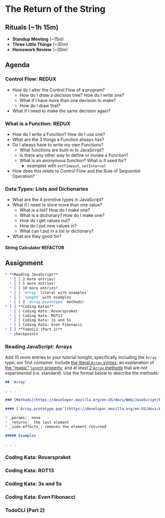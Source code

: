 # The Return of the String

## Rituals (~1h 15m)

* **Standup Meeting** (~15m)
* **Three Little Things** (~30m)
* **Homework Review** (~30m)

## Agenda

### Control Flow: REDUX

* How do I alter the Control Flow of a program?
  * How do I _draw_ a decision tree? How do I _write_ one?
  * What if I have more than one decision to make?
  * How do I draw that?
* What if I need to make the same decision again?

### What is a Function: REDUX

* How do I write a Function? How do I use one?
* What are the 3 things a Function always has?
* Do I always have to write my own Functions?
  * What functions are built-in to JavaScript?
  * Is there any other way to define or invoke a Function?
  * What is an anonymous function? What is it used for?
    * examples with `setTimeout`, `setInterval`
* How does this relate to Control Flow and the Rule of Sequential Operation?

### Data Types: Lists and Dictionaries

* What are the 4 primitive types in JavaScript?
* What if I need to store more than one value?
  * What is a list? How do I make one?
  * What is a dictionary? How do I make one?
  * How do I get values out?
  * How do I put new values in?
  * What can I put in a list or dictionary?
* What are they good for?

#### String Calculator REFACTOR

## Assignment

```markdown
* **Reading JavaScript**
  * [ ] 2 more entries!
  * [ ] 5 more entries!
  * [ ] 10 more entries!
  * [ ] `Array` literal with examples
  * [ ] `length` with examples
  * [ ] 2 `Array.prototype` methods!
* [ ] **Coding Katas**
  * [ ] Coding Kata: Rovarspraket
  * [ ] Coding Kata: ROT13
  * [ ] Coding Kata: 3s and 5s
  * [ ] Coding Kata: Even Fibonacci
* [ ] **TodoCLI (Part 2)**
  * checkpoints
```

### Reading JavaScript: Arrays

Add 10 more entries to your tutorial tonight, specifically including the `Array` type, our first container. Include [the literal `Array` syntax](https://developer.mozilla.org/en-US/docs/Web/JavaScript/Reference/Global_Objects/Array), an explanation of [the "magic" `length` property](https://developer.mozilla.org/en-US/docs/Web/JavaScript/Reference/Global_Objects/Array/length), and at least [2 `Array` methods](https://developer.mozilla.org/en-US/docs/Web/JavaScript/Reference/Global_Objects/Array#Methods_2) that are _not experimental_ (i.e. standard). Use the format below to describe the methods:

```markdown
## `Array`

. . .

### [Methods](https://developer.mozilla.org/en-US/docs/Web/JavaScript/Reference/Global_Objects/Array#Methods_2)

#### [`Array.prototype.pop`](https://developer.mozilla.org/en-US/docs/Web/JavaScript/Reference/Global_Objects/Array/pop)

* _params:_ none
* _returns:_ the last element
* _side-effects_: removes the element returned

##### Examples

. . .
```

### Coding Kata: Rovarspraket

### Coding Kata: ROT13

### Coding Kata: 3s and 5s

### Coding Kata: Even Fibonacci

### TodoCLI (Part 2)
